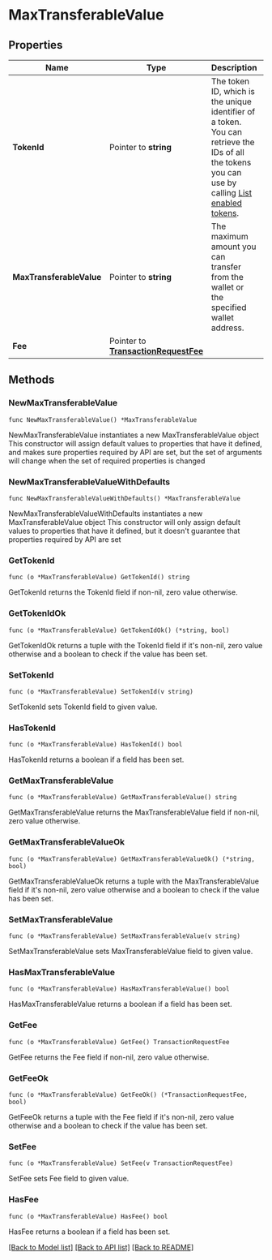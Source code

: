 # MaxTransferableValue

## Properties

Name | Type | Description | Notes
------------ | ------------- | ------------- | -------------
**TokenId** | Pointer to **string** | The token ID, which is the unique identifier of a token. You can retrieve the IDs of all the tokens you can use by calling [List enabled tokens](https://www.cobo.com/developers/v2/api-references/wallets/list-enabled-tokens). | [optional] 
**MaxTransferableValue** | Pointer to **string** | The maximum amount you can transfer from the wallet or the specified wallet address. | [optional] 
**Fee** | Pointer to [**TransactionRequestFee**](TransactionRequestFee.md) |  | [optional] 

## Methods

### NewMaxTransferableValue

`func NewMaxTransferableValue() *MaxTransferableValue`

NewMaxTransferableValue instantiates a new MaxTransferableValue object
This constructor will assign default values to properties that have it defined,
and makes sure properties required by API are set, but the set of arguments
will change when the set of required properties is changed

### NewMaxTransferableValueWithDefaults

`func NewMaxTransferableValueWithDefaults() *MaxTransferableValue`

NewMaxTransferableValueWithDefaults instantiates a new MaxTransferableValue object
This constructor will only assign default values to properties that have it defined,
but it doesn't guarantee that properties required by API are set

### GetTokenId

`func (o *MaxTransferableValue) GetTokenId() string`

GetTokenId returns the TokenId field if non-nil, zero value otherwise.

### GetTokenIdOk

`func (o *MaxTransferableValue) GetTokenIdOk() (*string, bool)`

GetTokenIdOk returns a tuple with the TokenId field if it's non-nil, zero value otherwise
and a boolean to check if the value has been set.

### SetTokenId

`func (o *MaxTransferableValue) SetTokenId(v string)`

SetTokenId sets TokenId field to given value.

### HasTokenId

`func (o *MaxTransferableValue) HasTokenId() bool`

HasTokenId returns a boolean if a field has been set.

### GetMaxTransferableValue

`func (o *MaxTransferableValue) GetMaxTransferableValue() string`

GetMaxTransferableValue returns the MaxTransferableValue field if non-nil, zero value otherwise.

### GetMaxTransferableValueOk

`func (o *MaxTransferableValue) GetMaxTransferableValueOk() (*string, bool)`

GetMaxTransferableValueOk returns a tuple with the MaxTransferableValue field if it's non-nil, zero value otherwise
and a boolean to check if the value has been set.

### SetMaxTransferableValue

`func (o *MaxTransferableValue) SetMaxTransferableValue(v string)`

SetMaxTransferableValue sets MaxTransferableValue field to given value.

### HasMaxTransferableValue

`func (o *MaxTransferableValue) HasMaxTransferableValue() bool`

HasMaxTransferableValue returns a boolean if a field has been set.

### GetFee

`func (o *MaxTransferableValue) GetFee() TransactionRequestFee`

GetFee returns the Fee field if non-nil, zero value otherwise.

### GetFeeOk

`func (o *MaxTransferableValue) GetFeeOk() (*TransactionRequestFee, bool)`

GetFeeOk returns a tuple with the Fee field if it's non-nil, zero value otherwise
and a boolean to check if the value has been set.

### SetFee

`func (o *MaxTransferableValue) SetFee(v TransactionRequestFee)`

SetFee sets Fee field to given value.

### HasFee

`func (o *MaxTransferableValue) HasFee() bool`

HasFee returns a boolean if a field has been set.


[[Back to Model list]](../README.md#documentation-for-models) [[Back to API list]](../README.md#documentation-for-api-endpoints) [[Back to README]](../README.md)


